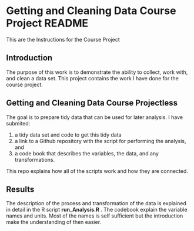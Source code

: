 # Getting and Cleaning Data Course Project README

This are the Instructions for the  Course Project
## Introduction

The purpose of this work is to demonstrate the ability to collect, work with, and clean a data set.
This project contains the work I have done for the course project.

## Getting and Cleaning Data Course Projectless 

The goal is to prepare tidy data that can be used for later analysis.
I have submited: 
1. a tidy data set and code to get this tidy data
2. a link to a Github repository with the script for performing the analysis, and
3. a code book that describes the variables, the data, and any transformations.

This repo explains how all of the scripts work and how they are connected.

## Results
The description of the process and transformation of the data is explained in detail in the R script **run_Analysis.R** . 
The codebook explain the variable names and units. Most of the names is self sufficient but the introduction make the understanding of then easier.


